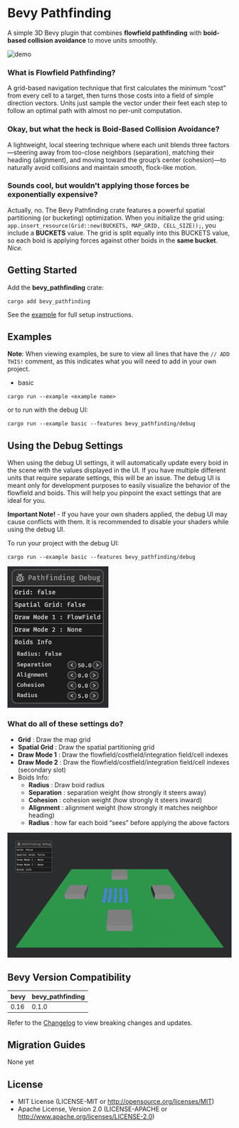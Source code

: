 # Bevy Pathfinding

A simple 3D Bevy plugin that combines **flowfield pathfinding** with **boid-based collision avoidance** to move units smoothly.

![demo](assets/demo.gif)

### What is **Flowfield Pathfinding**?

A grid-based navigation technique that first calculates the minimum “cost” from every cell to a target, then turns those costs into a field of simple direction vectors. Units just sample the vector under their feet each step to follow an optimal path with almost no per-unit computation.

### Okay, but what the heck is **Boid-Based Collision Avoidance**?

A lightweight, local steering technique where each unit blends three factors—steering away from too-close neighbors (separation), matching their heading (alignment), and moving toward the group’s center (cohesion)—to naturally avoid collisions and maintain smooth, flock-like motion.

### Sounds cool, but wouldn't applying those forces be exponentially expensive?

Actually, no. The Bevy Pathfinding crate features a powerful spatial partitioning (or bucketing) optimization. When you initialize the grid using: `app.insert_resource(Grid::new(BUCKETS, MAP_GRID, CELL_SIZE));`, you include a **BUCKETS** value. The grid is split equally into this BUCKETS value, so each boid is applying forces against other boids in the **same bucket**. *Nice.*

## Getting Started

Add the **bevy_pathfinding** crate:

```
cargo add bevy_pathfinding
```

See the [example](examples/basic.rs) for full setup instructions.

## Examples

**Note**: When viewing examples, be sure to view all lines that have the `// ADD THIS!` comment, as this indicates what you will need to add in your own project.

- basic

```
cargo run --example <example name>
```

or to run with the debug UI:

```
cargo run --example basic --features bevy_pathfinding/debug
```

## Using the Debug Settings

When using the debug UI settings, it will automatically update every boid in the scene with the values displayed in the UI. If you have multiple different units that require separate settings, this will be an issue. The debug UI is meant only for development purposes to easily visualize the behavior of the flowfield and boids. This will help you pinpoint the exact settings that are ideal for you.

**Important Note!** - If you have your own shaders applied, the debug UI may cause conflicts with them. It is recommended to disable your shaders while using the debug UI.

To run your project with the debug UI:

```
cargo run --example basic --features bevy_pathfinding/debug
```

![debug UI](assets/debug_ui.png)

### What do all of these settings do?

- **Grid** : Draw the map grid  
- **Spatial Grid** : Draw the spatial partitioning grid  
- **Draw Mode 1** : Draw the flowfield/costfield/integration field/cell indexes  
- **Draw Mode 2** : Draw the flowfield/costfield/integration field/cell indexes (secondary slot)  
- Boids Info:  
  - **Radius** : Draw boid radius  
  - **Separation** : separation weight (how strongly it steers away)  
  - **Cohesion** : cohesion weight (how strongly it steers inward)  
  - **Alignment** : alignment weight (how strongly it matches neighbor heading)  
  - **Radius** : how far each boid “sees” before applying the above factors  

![debug UI demo](assets/debug_ui_demo.gif)

## Bevy Version Compatibility

| bevy | bevy_pathfinding |
| ---- | ---------------- |
| 0.16 | 0.1.0            |

Refer to the [Changelog](Changelog.md) to view breaking changes and updates.

## Migration Guides

None yet

## License

- MIT License (LICENSE-MIT or http://opensource.org/licenses/MIT)
- Apache License, Version 2.0 (LICENSE-APACHE or http://www.apache.org/licenses/LICENSE-2.0)